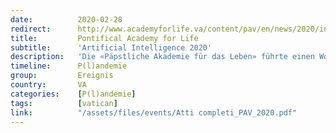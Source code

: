 ```yaml
---
date:          2020-02-28
redirect:      http://www.academyforlife.va/content/pav/en/news/2020/intelligenza-artificiale-2020.html
title:         Pontifical Academy for Life
subtitle:      'Artificial Intelligence 2020'
description:   'Die «Päpstliche Akademie für das Leben» führte einen Workshop über ethische Prinzipien im Umgang mit Künstlicher Intelligenz durch. Er führte zu einem «Appell für eine KI-Ethik» («Call for an AI Ethics»), der neben der Päpstlichen Akademie von Microsoft, IBM, der Welternährungsorganisation FAO und der italienischen Regierung unterzeichnet wurde. Beteiligt war im weiteren David Sassoli, Präsident des Europaparlaments.'
timeline:      P(l)andemie
group:         Ereignis
country:       VA
categories:    [P(l)andemie]
tags:          [vatican]
link:          "/assets/files/events/Atti completi_PAV_2020.pdf"
---
```

<object data="{{ page.link }}" style='height:calc(100vh - 400px); width: 100%' type='application/pdf'></object>
